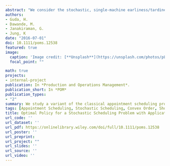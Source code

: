 ```yaml
---
abstract: "We consider the stochastic, single‐machine earliness/tardiness problem (SET), with the sequence of processing of the jobs and their due‐dates as decisions and the objective of minimizing the sum of the expected earliness and tardiness costs over all the jobs. In a recent paper, Baker (2014) shows the optimality of the Shortest‐Variance‐First (SVF) rule under the following two assumptions: (a) The processing duration of each job follows a normal distribution. (b) The earliness and tardiness cost parameters are the same for all the jobs. In this study, we consider problem SET under assumption (b). We generalize Baker's result by establishing the optimality of the SVF rule for more general distributions of the processing durations and a more general objective function. Specifically, we show that the SVF rule is optimal under the assumption of dilation ordering of the processing durations. Since convex ordering implies dilation ordering (under finite means), the SVF sequence is also optimal under convex ordering of the processing durations. We also study the effect of variability of the processing durations of the jobs on the optimal cost. An application of problem SET in surgical scheduling is discussed."
authors:
- Guda, H.
- Dawande, M.
- Janakiraman, G.
- Jung, K
date: "2016-07-01"
doi: 10.1111/poms.12538
featured: true
image:
  caption: 'Image credit: [**Unsplash**](https://unsplash.com/photos/pLCdAaMFLTE)'
  focal_point: ""

math: true
projects:
- internal-project
publication: In *Production and Operations Management*.
publication_short: In *POM*
publication_types:
- "2"
summary: We study a variant of the classical appointment scheduling problem, where idling is not allowed, but advancing a patient's surgery is allowed. We show that the Shortest-Variance-First (SVF) rule is optimal for our variant. 
tags: [Appointment Scheduling, Stochastic Scheduling, Convex Order, Shortest-Variance-First]
title: Optimal Policy for a Stochastic Scheduling Problem with Applications to Surgical Scheduling
url_code: ''
url_dataset: ''
url_pdf: https://onlinelibrary.wiley.com/doi/full/10.1111/poms.12538
url_poster: ''
url_preprint: 
url_project: ""
url_slides: ''
url_source: ''
url_video: ''
---
```

